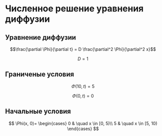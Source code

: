 # Численное решение уравнения диффузии
## Уравнение диффузии
  $$\frac{\partial \Phi}{\partial t} = D \frac{\partial^2 \Phi}{\partial^2 x}$$
  
  $$ D = 1 $$
## Граниченые условия
  $$\Phi(10, t) = 5$$
  
  $$\Phi(0, t) = 0$$
## Начальные условия
$$
\Phi(x, 0)=
\begin{cases}
0 & \quad x \in [0, 5)\\ 
5 & \quad x \in [5, 10)
\end{cases}
$$
